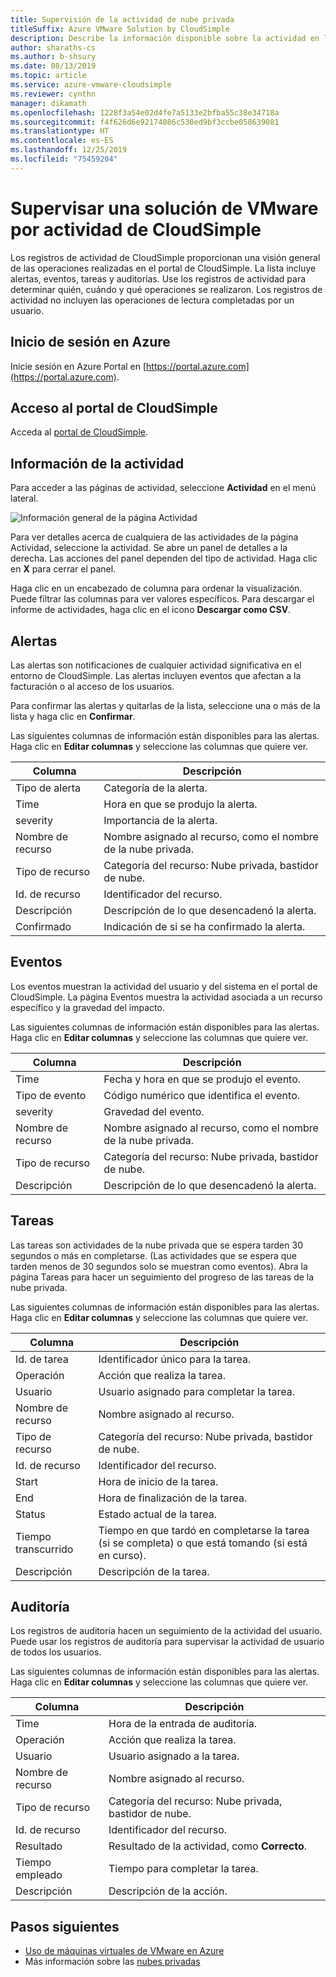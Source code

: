 ```yaml
---
title: Supervisión de la actividad de nube privada
titleSuffix: Azure VMware Solution by CloudSimple
description: Describe la información disponible sobre la actividad en la solución de VMware de Azure por el entorno de CloudSimple, incluidas alertas, eventos, tareas y auditorías.
author: sharaths-cs
ms.author: b-shsury
ms.date: 08/13/2019
ms.topic: article
ms.service: azure-vmware-cloudsimple
ms.reviewer: cynthn
manager: dikamath
ms.openlocfilehash: 1228f3a54e02d4fe7a5133e2bfba55c38e34718a
ms.sourcegitcommit: f4f626d6e92174086c530ed9bf3ccbe058639081
ms.translationtype: HT
ms.contentlocale: es-ES
ms.lasthandoff: 12/25/2019
ms.locfileid: "75459204"
---
```

# <a name="monitor-vmware-solution-by-cloudsimple-activity"></a>Supervisar una solución de VMware por actividad de CloudSimple

Los registros de actividad de CloudSimple proporcionan una visión general de las operaciones realizadas en el portal de CloudSimple.  La lista incluye alertas, eventos, tareas y auditorías.  Use los registros de actividad para determinar quién, cuándo y qué operaciones se realizaron.  Los registros de actividad no incluyen las operaciones de lectura completadas por un usuario.

## <a name="sign-in-to-azure"></a>Inicio de sesión en Azure

Inicie sesión en Azure Portal en [https://portal.azure.com](https://portal.azure.com).

## <a name="access-the-cloudsimple-portal"></a>Acceso al portal de CloudSimple

Acceda al [portal de CloudSimple](access-cloudsimple-portal.md).

## <a name="activity-information"></a>Información de la actividad

Para acceder a las páginas de actividad, seleccione **Actividad** en el menú lateral.

![Información general de la página Actividad](media/activity-page-overview.png)

Para ver detalles acerca de cualquiera de las actividades de la página Actividad, seleccione la actividad. Se abre un panel de detalles a la derecha. Las acciones del panel dependen del tipo de actividad. Haga clic en **X** para cerrar el panel.

Haga clic en un encabezado de columna para ordenar la visualización.  Puede filtrar las columnas para ver valores específicos.  Para descargar el informe de actividades, haga clic en el icono **Descargar como CSV**.

## <a name="alerts"></a>Alertas

Las alertas son notificaciones de cualquier actividad significativa en el entorno de CloudSimple.  Las alertas incluyen eventos que afectan a la facturación o al acceso de los usuarios.

Para confirmar las alertas y quitarlas de la lista, seleccione una o más de la lista y haga clic en **Confirmar**.

Las siguientes columnas de información están disponibles para las alertas. Haga clic en **Editar columnas** y seleccione las columnas que quiere ver.

| Columna | Descripción |
------------ | ------------- |
| Tipo de alerta | Categoría de la alerta.|
| Time | Hora en que se produjo la alerta. |
| severity | Importancia de la alerta.|
| Nombre de recurso | Nombre asignado al recurso, como el nombre de la nube privada. |
| Tipo de recurso | Categoría del recurso: Nube privada, bastidor de nube. |
| Id. de recurso | Identificador del recurso. |
| Descripción | Descripción de lo que desencadenó la alerta. |
| Confirmado | Indicación de si se ha confirmado la alerta. |

## <a name="events"></a>Eventos

Los eventos muestran la actividad del usuario y del sistema en el portal de CloudSimple. La página Eventos muestra la actividad asociada a un recurso específico y la gravedad del impacto.

Las siguientes columnas de información están disponibles para las alertas. Haga clic en **Editar columnas** y seleccione las columnas que quiere ver.

| Columna | Descripción |
------------ | ------------- |
| Time | Fecha y hora en que se produjo el evento. |
| Tipo de evento | Código numérico que identifica el evento. |
| severity | Gravedad del evento.|
| Nombre de recurso | Nombre asignado al recurso, como el nombre de la nube privada. |
| Tipo de recurso | Categoría del recurso: Nube privada, bastidor de nube. |
| Descripción | Descripción de lo que desencadenó la alerta. |

## <a name="tasks"></a>Tareas

Las tareas son actividades de la nube privada que se espera tarden 30 segundos o más en completarse. (Las actividades que se espera que tarden menos de 30 segundos solo se muestran como eventos). Abra la página Tareas para hacer un seguimiento del progreso de las tareas de la nube privada.

Las siguientes columnas de información están disponibles para las alertas. Haga clic en **Editar columnas** y seleccione las columnas que quiere ver.

| Columna | Descripción |
------------ | ------------- |
| Id. de tarea | Identificador único para la tarea. |
| Operación | Acción que realiza la tarea. |
| Usuario | Usuario asignado para completar la tarea. |
| Nombre de recurso | Nombre asignado al recurso. |
| Tipo de recurso | Categoría del recurso: Nube privada, bastidor de nube. |
| Id. de recurso | Identificador del recurso. |
| Start | Hora de inicio de la tarea. |
| End | Hora de finalización de la tarea. |
| Status | Estado actual de la tarea. |
| Tiempo transcurrido | Tiempo en que tardó en completarse la tarea (si se completa) o que está tomando (si está en curso). |
| Descripción | Descripción de la tarea. |

## <a name="audit"></a>Auditoría

Los registros de auditoría hacen un seguimiento de la actividad del usuario. Puede usar los registros de auditoría para supervisar la actividad de usuario de todos los usuarios.

Las siguientes columnas de información están disponibles para las alertas. Haga clic en **Editar columnas** y seleccione las columnas que quiere ver.

| Columna | Descripción |
------------ | ------------- |
| Time | Hora de la entrada de auditoría. |
| Operación | Acción que realiza la tarea. |
| Usuario | Usuario asignado a la tarea. |
| Nombre de recurso | Nombre asignado al recurso. |
| Tipo de recurso | Categoría del recurso: Nube privada, bastidor de nube. |
| Id. de recurso | Identificador del recurso. |
| Resultado | Resultado de la actividad, como **Correcto**. |
| Tiempo empleado | Tiempo para completar la tarea. |
| Descripción | Descripción de la acción. |

## <a name="next-steps"></a>Pasos siguientes

* [Uso de máquinas virtuales de VMware en Azure](quickstart-create-vmware-virtual-machine.md)
* Más información sobre las [nubes privadas](cloudsimple-private-cloud.md)
